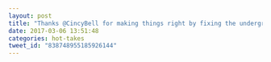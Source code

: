 ```yaml
---
layout: post
title: "Thanks @CincyBell for making things right by fixing the underground cable that was cut and moving up the Fioptics install date."
date: 2017-03-06 13:51:48
categories: hot-takes
tweet_id: "838748955185926144"
---
```



<!-- Original tweet: https://twitter.com/i/status/838748955185926144 -->